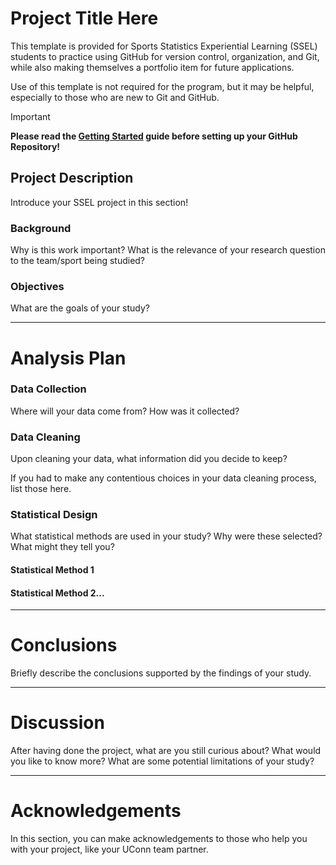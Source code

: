 # Project Title Here

This template is provided for Sports Statistics Experiential Learning (SSEL) students to practice using GitHub for version control, organization, and Git, while also making themselves a portfolio item for future applications.

Use of this template is not required for the program, but it may be helpful, especially to those who are new to Git and GitHub.

> [!IMPORTANT]
> **Please read the [Getting Started](Getting_Started/Getting_Started.md) guide before setting up your GitHub Repository!**

## Project Description

Introduce your SSEL project in this section!

### Background

Why is this work important? What is the relevance of your research question to the team/sport being studied?

### Objectives

What are the goals of your study?

---

# Analysis Plan

### Data Collection

Where will your data come from? How was it collected? 

### Data Cleaning

Upon cleaning your data, what information did you decide to keep?

If you had to make any contentious choices in your data cleaning process, list those here. 

### Statistical Design

What statistical methods are used in your study? Why were these selected? What might they tell you?

#### Statistical Method 1

#### Statistical Method 2...

---

# Conclusions

Briefly describe the conclusions supported by the findings of your study.

---

# Discussion

After having done the project, what are you still curious about? What would you like to know more? What are some potential limitations of your study? 

---

# Acknowledgements

In this section, you can make acknowledgements to those who help you with your project, like your UConn team partner. 
